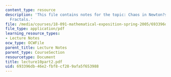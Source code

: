 ```yaml
---
content_type: resource
description: 'This file contains notes for the topic: Chaos in Newton?s Method, and
  Fractals.'
file: /media/courses/18-091-mathematical-exposition-spring-2005/693396db46e2fbf8cf289afa5f653988_lecture10part2.pdf
file_type: application/pdf
learning_resource_types:
- Lecture Notes
ocw_type: OCWFile
parent_title: Lecture Notes
parent_type: CourseSection
resourcetype: Document
title: lecture10part2.pdf
uid: 693396db-46e2-fbf8-cf28-9afa5f653988
---
```

